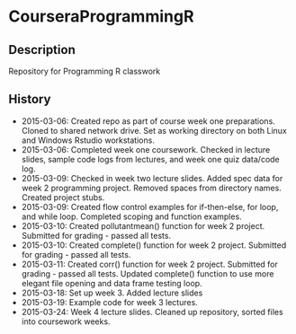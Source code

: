 # CourseraProgrammingR
## Description
Repository for Programming R classwork
## History
* 2015-03-06: Created repo as part of course week one preparations. Cloned to shared network drive. Set as working directory on both Linux and Windows Rstudio workstations.
* 2015-03-06: Completed week one coursework. Checked in lecture slides, sample code logs from lectures, and week one quiz data/code log.
* 2015-03-09: Checked in week two lecture slides. Added spec data for week 2 programming project. Removed spaces from directory names. Created project stubs.
* 2015-03-09: Created flow control examples for if-then-else, for loop, and while loop. Completed scoping and function examples.
* 2015-03-10: Created pollutantmean() function for week 2 project. Submitted for grading - passed all tests.
* 2015-03-10: Created complete() function for week 2 project. Submitted for grading - passed all tests.
* 2015-03-11: Created corr() function for week 2 project. Submitted for grading - passed all tests. Updated complete() function to use more elegant file opening and data frame testing loop.
* 2015-03-18: Set up week 3. Added lecture slides
* 2015-03-19: Example code for week 3 lectures.
* 2015-03-24: Week 4 lecture slides. Cleaned up repository, sorted files into coursework weeks.

